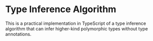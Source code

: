 # Type Inference Algorithm 

This is a practical implementation in TypeScript of a type inference algorithm that can infer higher-kind polymorphic types without type annotations. 
